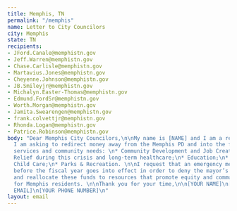 ```yaml
---
title: Memphis, TN
permalink: "/memphis"
name: Letter to City Councilors
city: Memphis
state: TN
recipients:
- JFord.Canale@memphistn.gov
- Jeff.Warren@memphistn.gov
- Chase.Carlisle@memphistn.gov
- Martavius.Jones@memphistn.gov
- Cheyenne.Johnson@memphistn.gov
- JB.Smileyjr@memphistn.gov
- Michalyn.Easter-Thomas@memphistn.gov
- Edmund.FordSr@memphistn.gov
- Worth.Morgan@memphistn.gov
- Jamita.Swearengen@memphistn.gov
- frank.colvettjr@memphistn.gov
- Rhonda.Logan@memphistn.gov
- Patrice.Robinson@memphistn.gov
body: "Dear Memphis City Councilors,\n\nMy name is [NAME] and I am a resident of [NEIGHBORHOOD].
  I am asking to redirect money away from the Memphis PD and into the following social
  services and community needs: \n* Community Development and Job Creation;\n* COVID
  Relief during this crisis and long-term healthcare;\n* Education;\n* Housing;\n*
  Child Care;\n* Parks & Recreation. \n\nI request that an emergency meeting be called
  before the fiscal year goes into effect in order to deny the mayor’s proposed budget
  and reallocate these funds to resources that promote equity and community well-being
  for Memphis residents. \n\nThank you for your time,\n\n[YOUR NAME]\n[YOUR ADDRESS]\n[YOUR
  EMAIL]\n[YOUR PHONE NUMBER]\n"
layout: email
---
```


